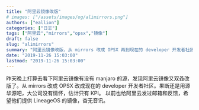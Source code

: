 ```yaml
---
title: "阿里云镜像改版"
# images: ["/assets/images/og/alimirrors.png"]
authors: ["eallion"]
categories: ["日志"]
tags: ["阿里云","mirrors","opsx","镜像"]
draft: false
slug: "alimirrors"
summary: "阿里云镜像改版，从 mirrors 改成 OPSX 再到现在的 developer 开发者社区。文章提到大公司没有情怀，只有 KPI，并表示以前给阿里云反馈过但未得到回应。"
date: "2019-11-26 15:03:00"
lastmod: "2019-11-26 15:03:00"
---
```


昨天晚上打算去看下阿里云镜像有没有 manjaro 的源，发现阿里云镜像又双叒改版了。从 mirrors 改成 OPSX 改成现在的 developer 开发者社区。果断还是用源华源吧，大公司没有情怀，估计只有 KPI。
以前也给阿里云发过邮箱和反馈，希望他们提供 LineageOS 的镜像，杳无音讯。

